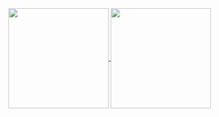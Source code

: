 <a href="#">
  <img height=200 align=center src="https://github-readme-stats-plum-seven-22.vercel.app/api?username=keyduq&show_icons=true&theme=radical&show=prs_merged&hide=stars&hide_rank=true&include_all_commits=true" />
</a>
<a href="#">
  <img height=200 align=center src="https://github-readme-stats-plum-seven-22.vercel.app/api/top-langs/?username=keyduq&theme=radical&size_weight=0.5&count_weight=0.5&langs_count=8&layout=compact" />
</a>
